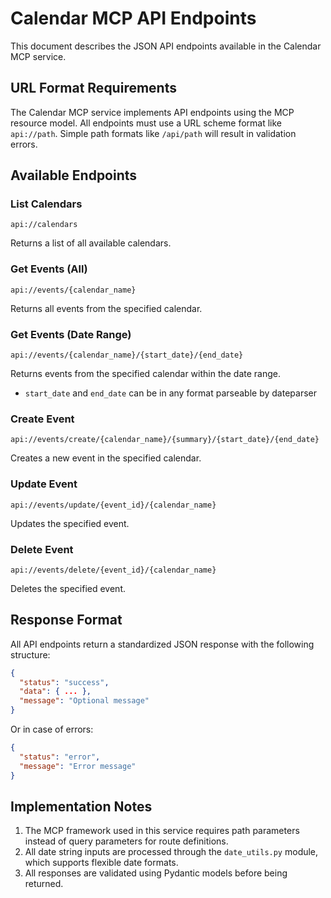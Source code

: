 # Calendar MCP API Endpoints

This document describes the JSON API endpoints available in the Calendar MCP service.

## URL Format Requirements

The Calendar MCP service implements API endpoints using the MCP resource model. All endpoints must use a URL scheme format like `api://path`. Simple path formats like `/api/path` will result in validation errors.

## Available Endpoints

### List Calendars

```
api://calendars
```

Returns a list of all available calendars.

### Get Events (All)

```
api://events/{calendar_name}
```

Returns all events from the specified calendar.

### Get Events (Date Range)

```
api://events/{calendar_name}/{start_date}/{end_date}
```

Returns events from the specified calendar within the date range.

- `start_date` and `end_date` can be in any format parseable by dateparser

### Create Event

```
api://events/create/{calendar_name}/{summary}/{start_date}/{end_date}
```

Creates a new event in the specified calendar.

### Update Event

```
api://events/update/{event_id}/{calendar_name}
```

Updates the specified event.

### Delete Event

```
api://events/delete/{event_id}/{calendar_name}
```

Deletes the specified event.

## Response Format

All API endpoints return a standardized JSON response with the following structure:

```json
{
  "status": "success",
  "data": { ... },
  "message": "Optional message"
}
```

Or in case of errors:

```json
{
  "status": "error",
  "message": "Error message"
}
```

## Implementation Notes

1. The MCP framework used in this service requires path parameters instead of query parameters for route definitions.
2. All date string inputs are processed through the `date_utils.py` module, which supports flexible date formats.
3. All responses are validated using Pydantic models before being returned. 